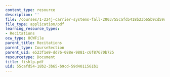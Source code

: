 ```yaml
---
content_type: resource
description: ''
file: /courses/1-224j-carrier-systems-fall-2003/55cafd5418b23b65b9cd59d4011561b1_fishlp.pdf
file_type: application/pdf
learning_resource_types:
- Recitations
ocw_type: OCWFile
parent_title: Recitations
parent_type: CourseSection
parent_uid: e523f1e9-dd76-088e-9881-c6f87670b725
resourcetype: Document
title: fishlp.pdf
uid: 55cafd54-18b2-3b65-b9cd-59d4011561b1
---
```


